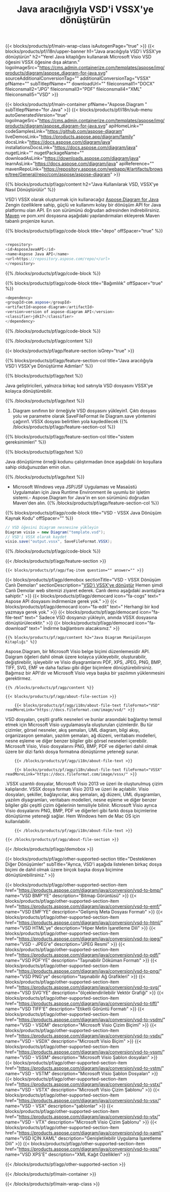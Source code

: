 ﻿---
title: Java aracılığıyla VSD'i VSSX'ye dönüştürün 
weight: 4650
url: /tr/java/conversion/vsd-to-vssx/ 
description: VSD biçimi için VSSX dosyasına örnek Java dönüştürme kodu. Herhangi bir Web veya Masaüstü Java tabanlı uygulamada VSD'ü VSSX'e dönüştürmek için bu örnek kodu kullanın.
---
{{< blocks/products/pf/main-wrap-class isAutogenPage="true" >}}
{{< blocks/products/pf/i18n/upper-banner h1="Java aracılığıyla VSD\'i VSSX\'ye dönüştürün" h2="Yerel Java kitaplığını kullanarak Microsoft Visio VSD öğesini VSSX öğesine dışa aktarın." logoImageSrc="https://cms.admin.containerize.com/templates/aspose/img/products/diagram/aspose_diagram-for-java.svg" sourceAdditionalConversionTag="" additionalConversionTag="VSSX" pfName="" subTitlepfName="" downloadUrl="" fileiconsmall1="DOCX" fileiconsmall2="JPG" fileiconsmall3="PDF" fileiconsmall4="XML" fileiconsmall5="VSD" >}}

{{< blocks/products/pf/main-container pfName="Aspose.Diagram " subTitlepfName="for Java" >}}
{{< blocks/products/pf/i18n/sub-menu autoGeneratedVersion="true" logoImageSrc="https://cms.admin.containerize.com/templates/aspose/img/products/diagram/aspose_diagram-for-java.svg" apiHomeLink="" codeSamplesLink="https://github.com/aspose-diagram" liveDemosLink="https://products.aspose.app/diagram/family" docsLink="https://docs.aspose.com/diagram/java" installationsDocsLink="https://docs.aspose.com/diagram/java" nugetLink="" nugetPackageName="" downloadAsLink="https://downloads.aspose.com/diagram/java" learnAsLink="https://docs.aspose.com/diagram/java" apiReference="" mavenRepoLink="https://repository.aspose.com/webapp/#/artifacts/browse/tree/General/repo/com/aspose/aspose-diagram" >}}

{{% blocks/products/pf/agp/content h2="Java Kullanılarak VSD, VSSX\'ye Nasıl Dönüştürülür" %}}

 VSD'i VSSX olarak oluşturmak için kullanacağız
 [Aspose.Diagram for Java](https://products.aspose.com/diagram/java) 
 Zengin özelliklere sahip, güçlü ve kullanımı kolay bir dönüşüm API for Java platformu olan API. En son sürümünü doğrudan adresinden indirebilirsiniz.
 [Maven](https://repository.aspose.com/webapp/#/artifacts/browse/tree/General/repo/com/aspose/aspose-diagram) 
 ve pom.xml dosyasına aşağıdaki yapılandırmaları ekleyerek Maven tabanlı projenize kurun.

{{% blocks/products/pf/agp/code-block title="depo" offSpacer="true" %}}

```cs

<repository>
<id>AsposeJavaAPI</id>
<name>Aspose Java API</name>
<url>https://repository.aspose.com/repo/</url>
</repository>


```

{{% /blocks/products/pf/agp/code-block %}}

{{% blocks/products/pf/agp/code-block title="Bağımlılık" offSpacer="true" %}}

```cs
<dependency>
<groupId>com.aspose</groupId>
<artifactId>aspose-diagram</artifactId>
<version>version of aspose-diagram API</version>
<classifier>jdk17</classifier>
</dependency>


```

{{% /blocks/products/pf/agp/code-block %}}

{{% /blocks/products/pf/agp/content %}}

{{< blocks/products/pf/agp/feature-section isGrey="true" >}}

{{% blocks/products/pf/agp/feature-section-col title="Java aracılığıyla VSD\'i VSSX\'ye Dönüştürme Adımları" %}}

{{% blocks/products/pf/agp/text %}}

 Java geliştiricileri, yalnızca birkaç kod satırıyla VSD dosyasını VSSX'ye kolayca dönüştürebilir.

{{% /blocks/products/pf/agp/text %}}

1. Diagram sınıfının bir örneğiyle VSD dosyasını yükleyin1. Çıktı dosyası yolu ve parametre olarak SaveFileFormat ile Diagram.save yöntemini çağırın1. VSSX dosyası belirtilen yola kaydedilecek
{{% /blocks/products/pf/agp/feature-section-col %}}

{{% blocks/products/pf/agp/feature-section-col title="sistem gereksinimleri" %}}

{{% blocks/products/pf/agp/text %}}

 Java dönüştürme örneği kodunu çalıştırmadan önce aşağıdaki ön koşullara sahip olduğunuzdan emin olun.

{{% /blocks/products/pf/agp/text %}}

- Microsoft Windows veya JSP/JSF Uygulaması ve Masaüstü Uygulamaları için Java Runtime Environment ile uyumlu bir işletim sistemi.- Aspose.Diagram for Java'in en son sürümünü doğrudan Maven'den alın.
{{% /blocks/products/pf/agp/feature-section-col %}}

{{% blocks/products/pf/agp/code-block title="VSD - VSSX Java Dönüşüm Kaynak Kodu" offSpacer="" %}}

```cs
// VSD öğesini Diagram nesnesine yükleyin 
Diagram visio = new Diagram("template.vsd");
// VSD'i VSSX olarak kaydet 
visio.save("output.vssx", SaveFileFormat.VSSX);   


```

{{% /blocks/products/pf/agp/code-block %}}

{{< /blocks/products/pf/agp/feature-section >}}

    {{< blocks/products/pf/agp/faq-item question="" answer="" >}}
 

<!-- aboutfile Starts -->

{{< blocks/products/pf/agp/demobox sectionTitle="VSD - VSSX Dönüşüm Canlı Demoları" sectionDescription="[VSD\'i VSSX\'ye dönüştür](https://products.aspose.app/diagram/conversion/vsd-to-vssx) Hemen şimdi Canlı Demolar web sitemizi ziyaret ederek. Canlı demo aşağıdaki avantajlara sahiptir." >}}
        {{< blocks/products/pf/agp/democard icon="fa-cogs" text=" Aspose API dosyasını indirmenize gerek yok." >}}
        {{< blocks/products/pf/agp/democard icon="fa-edit" text=" Herhangi bir kod yazmaya gerek yok." >}}
        {{< blocks/products/pf/agp/democard icon="fa-file-text" text=" Sadece VSD dosyanızı yükleyin, anında VSSX dosyasına dönüştürülecektir." >}}
        {{< blocks/products/pf/agp/democard icon="fa-download" text=" İndirme bağlantısını alacaksınız." >}}

    {{% blocks/products/pf/agp/content h2="Java Diagram Manipülasyon Kitaplığı" %}}

 Aspose.Diagram, bir Microsoft Visio belge biçimi düzenlemesidir API. Daigram öğeleri dahil olmak üzere kolayca yükleyebilir, oluşturabilir, değiştirebilir, işleyebilir ve Visio diyagramlarını PDF, XPS, JPEG, PNG, BMP, TIFF, SVG, EMF ve daha fazlası gibi diğer biçimlere dönüştürebilirsiniz. Bağımsız bir API'dir ve Microsoft Visio veya başka bir yazılımın yüklenmesini gerektirmez.  



    {{% /blocks/products/pf/agp/content %}}

    {{< blocks/products/pf/agp/about-file-section >}}

        {{< blocks/products/pf/agp/i18n/about-file-text fileFormat="VSD" readMoreLink="https://docs.fileformat.com/image/vsd/" >}}

VSD dosyaları, çeşitli grafik nesneleri ve bunlar arasındaki bağlantıyı temsil etmek için Microsoft Visio uygulamasıyla oluşturulan çizimlerdir. Bu tür çizimler, görsel nesneler, akış şemaları, UML diagram, bilgi akışı, organizasyon şemaları, yazılım şemaları, ağ düzeni, veritabanı modelleri, nesne eşleme ve diğer benzer bilgiler gibi görsel nesneleri içerebilir. Microsoft Visio, Visio dosyalarını PNG, BMP, PDF ve diğerleri dahil olmak üzere bir dizi farklı dosya formatına dönüştürme yeteneği sunar.


        {{< /blocks/products/pf/agp/i18n/about-file-text >}}

        {{< blocks/products/pf/agp/i18n/about-file-text fileFormat="VSSX" readMoreLink="https://docs.fileformat.com/image/vssx/" >}}

.VSSX uzantılı dosyalar, Microsoft Visio 2013 ve üzeri ile oluşturulmuş çizim kalıplarıdır. VSSX dosya formatı Visio 2013 ve üzeri ile açılabilir. Visio dosyaları, şekiller, bağlayıcılar, akış şemaları, ağ düzeni, UML diyagramları, yazılım diyagramları, veritabanı modelleri, nesne eşleme ve diğer benzer bilgiler gibi çeşitli çizim öğelerinin temsiliyle bilinir. Microsoft Visio ayrıca Visio dosyalarını PNG, BMP, PDF ve diğerleri gibi farklı dosya biçimlerine dönüştürme yeteneği sağlar. Hem Windows hem de Mac OS için kullanılabilir.


        {{< /blocks/products/pf/agp/i18n/about-file-text >}}

    {{< /blocks/products/pf/agp/about-file-section >}}

{{< /blocks/products/pf/agp/demobox >}}

<!-- aboutfile Ends -->

{{< blocks/products/pf/agp/other-supported-section title="Desteklenen Diğer Dönüşümler" subTitle="Ayrıca, VSD\'i aşağıda listelenen birkaç dosya biçimi de dahil olmak üzere birçok başka dosya biçimine dönüştürebilirsiniz." >}}

{{< blocks/products/pf/agp/other-supported-section-item href="https://products.aspose.com/diagram/java/conversion/vsd-to-bmp/" name="VSD BMP\'YE" description="Bitmap Görüntüsü" >}}
{{< blocks/products/pf/agp/other-supported-section-item href="https://products.aspose.com/diagram/java/conversion/vsd-to-emf/" name="VSD EMF\'YE" description="Gelişmiş Meta Dosyası Formatı" >}}
{{< blocks/products/pf/agp/other-supported-section-item href="https://products.aspose.com/diagram/java/conversion/vsd-to-html/" name="VSD HTML\'ye" description="Hiper Metin İşaretleme Dili" >}}
{{< blocks/products/pf/agp/other-supported-section-item href="https://products.aspose.com/diagram/java/conversion/vsd-to-jpeg/" name="VSD - JPEG\'e" description="JPEG Resmi" >}}
{{< blocks/products/pf/agp/other-supported-section-item href="https://products.aspose.com/diagram/java/conversion/vsd-to-pdf/" name="VSD PDF\'YE" description="Taşınabilir Döküman Formatı" >}}
{{< blocks/products/pf/agp/other-supported-section-item href="https://products.aspose.com/diagram/java/conversion/vsd-to-png/" name="VSD PNG\'ye" description="taşınabilir Ağ Grafikleri" >}}
{{< blocks/products/pf/agp/other-supported-section-item href="https://products.aspose.com/diagram/java/conversion/vsd-to-svg/" name="VSD SVG\'YE" description="ölçeklendirilebilir Vektör Grafiği" >}}
{{< blocks/products/pf/agp/other-supported-section-item href="https://products.aspose.com/diagram/java/conversion/vsd-to-tiff/" name="VSD TIFF\'E" description="Etiketli Görüntü Formatı" >}}
{{< blocks/products/pf/agp/other-supported-section-item href="https://products.aspose.com/diagram/java/conversion/vsd-to-vsdm/" name="VSD - VSDM" description="Microsoft Visio Çizim Biçimi" >}}
{{< blocks/products/pf/agp/other-supported-section-item href="https://products.aspose.com/diagram/java/conversion/vsd-to-vsdx/" name="VSD - VSDX" description="Microsoft Visio Biçim" >}}
{{< blocks/products/pf/agp/other-supported-section-item href="https://products.aspose.com/diagram/java/conversion/vsd-to-vssm/" name="VSD - VSSM" description="Microsoft Visio Şablon dosyaları" >}}
{{< blocks/products/pf/agp/other-supported-section-item href="https://products.aspose.com/diagram/java/conversion/vsd-to-vstm/" name="VSD - VSTM" description="Microsoft Visio Şablon Dosyaları" >}}
{{< blocks/products/pf/agp/other-supported-section-item href="https://products.aspose.com/diagram/java/conversion/vsd-to-vstx/" name="VSD - VSTX" description="Microsoft Visio Çizim Şablonu" >}}
{{< blocks/products/pf/agp/other-supported-section-item href="https://products.aspose.com/diagram/java/conversion/vsd-to-vsx/" name="VSD - VSX" description="şablonlar" >}}
{{< blocks/products/pf/agp/other-supported-section-item href="https://products.aspose.com/diagram/java/conversion/vsd-to-vtx/" name="VSD - VTX" description="Microsoft Visio Çizim Şablonu" >}}
{{< blocks/products/pf/agp/other-supported-section-item href="https://products.aspose.com/diagram/java/conversion/vsd-to-xaml/" name="VSD İÇİN XAML" description="Genişletilebilir Uygulama İşaretleme Dili" >}}
{{< blocks/products/pf/agp/other-supported-section-item href="https://products.aspose.com/diagram/java/conversion/vsd-to-xps/" name="VSD XPS\'E" description="XML Kağıt Özellikleri" >}}

{{< /blocks/products/pf/agp/other-supported-section >}}

{{< /blocks/products/pf/main-container >}}
    
{{< /blocks/products/pf/main-wrap-class >}}